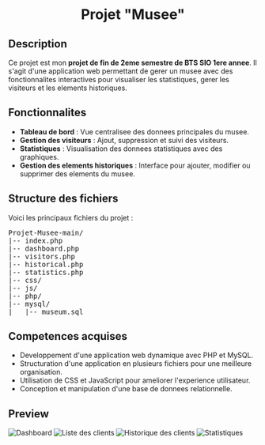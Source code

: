 <h1 align="center">Projet "Musee"</h1>

<h2>Description</h2>
<p>Ce projet est mon <strong>projet de fin de 2eme semestre de BTS SIO 1ere annee</strong>. Il s'agit d'une application web permettant de gerer un musee avec des fonctionnalites interactives pour visualiser les statistiques, gerer les visiteurs et les elements historiques.</p>

<h2>Fonctionnalites</h2>
<ul>
  <li><strong>Tableau de bord</strong> : Vue centralisee des donnees principales du musee.</li>
  <li><strong>Gestion des visiteurs</strong> : Ajout, suppression et suivi des visiteurs.</li>
  <li><strong>Statistiques</strong> : Visualisation des donnees statistiques avec des graphiques.</li>
  <li><strong>Gestion des elements historiques</strong> : Interface pour ajouter, modifier ou supprimer des elements du musee.</li>
</ul>

<h2>Structure des fichiers</h2>
<p>Voici les principaux fichiers du projet :</p>
<pre>
Projet-Musee-main/
|-- index.php
|-- dashboard.php
|-- visitors.php
|-- historical.php
|-- statistics.php
|-- css/
|-- js/
|-- php/
|-- mysql/
|   |-- museum.sql
</pre>

<h2>Competences acquises</h2>
<ul>
  <li>Developpement d'une application web dynamique avec PHP et MySQL.</li>
  <li>Structuration d'une application en plusieurs fichiers pour une meilleure organisation.</li>
  <li>Utilisation de CSS et JavaScript pour ameliorer l'experience utilisateur.</li>
  <li>Conception et manipulation d'une base de donnees relationnelle.</li>
</ul>

<h2>Preview</h2>

![Dashboard]([preview/dashboard.PNG](https://raw.githubusercontent.com/francoisdcre/Projet-Musee/main/preview/dashboard.PNG))
![Liste des clients]([preview/clients.PNG](https://raw.githubusercontent.com/francoisdcre/Projet-Musee/main/preview/clients.PNG))
![Historique des clients]([preview/historique.PNG](https://raw.githubusercontent.com/francoisdcre/Projet-Musee/main/preview/historique.PNG))
![Statistiques]([preview/stats.PNG](https://raw.githubusercontent.com/francoisdcre/Projet-Musee/main/preview/stats.PNG))
